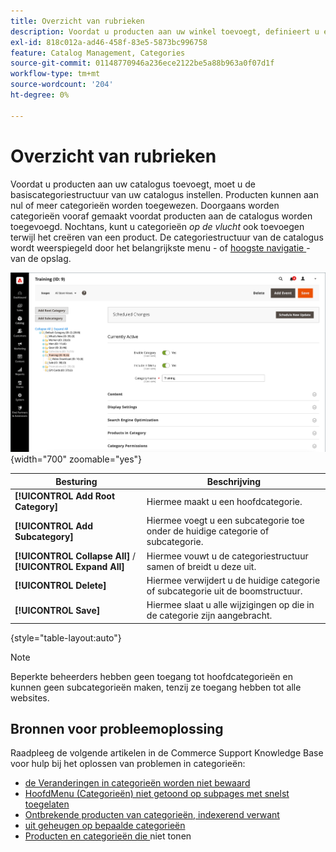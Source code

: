 ```yaml
---
title: Overzicht van rubrieken
description: Voordat u producten aan uw winkel toevoegt, definieert u eerst de basiscategoriestructuur van uw catalogus.
exl-id: 818c012a-ad46-458f-83e5-5873bc996758
feature: Catalog Management, Categories
source-git-commit: 01148770946a236ece2122be5a88b963a0f07d1f
workflow-type: tm+mt
source-wordcount: '204'
ht-degree: 0%

---
```


# Overzicht van rubrieken

Voordat u producten aan uw catalogus toevoegt, moet u de basiscategoriestructuur van uw catalogus instellen. Producten kunnen aan nul of meer categorieën worden toegewezen. Doorgaans worden categorieën vooraf gemaakt voordat producten aan de catalogus worden toegevoegd. Nochtans, kunt u categorieën _op de vlucht_ ook toevoegen terwijl het creëren van een product. De categoriestructuur van de catalogus wordt weerspiegeld door het belangrijkste menu - of [ hoogste navigatie ](navigation-top.md) - van de opslag.

![ boom van de Categorie ](./assets/category-selected.png){width="700" zoomable="yes"}

| Besturing | Beschrijving |
|--- |--- |
| **[!UICONTROL Add Root Category]** | Hiermee maakt u een hoofdcategorie. |
| **[!UICONTROL Add Subcategory]** | Hiermee voegt u een subcategorie toe onder de huidige categorie of subcategorie. |
| **[!UICONTROL Collapse All]** / **[!UICONTROL Expand All]** | Hiermee vouwt u de categoriestructuur samen of breidt u deze uit. |
| **[!UICONTROL Delete]** | Hiermee verwijdert u de huidige categorie of subcategorie uit de boomstructuur. |
| **[!UICONTROL Save]** | Hiermee slaat u alle wijzigingen op die in de categorie zijn aangebracht. |

{style="table-layout:auto"}

>[!NOTE]
>
>Beperkte beheerders hebben geen toegang tot hoofdcategorieën en kunnen geen subcategorieën maken, tenzij ze toegang hebben tot alle websites.

## Bronnen voor probleemoplossing

Raadpleeg de volgende artikelen in de Commerce Support Knowledge Base voor hulp bij het oplossen van problemen in categorieën:

- [ de Veranderingen in categorieën worden niet bewaard ](https://experienceleague.adobe.com/docs/commerce-knowledge-base/kb/troubleshooting/miscellaneous/changes-to-categories-are-not-being-saved.html)
- [ HoofdMenu (Categorieën) niet getoond op subpages met snelst toegelaten ](https://experienceleague.adobe.com/docs/commerce-knowledge-base/kb/troubleshooting/miscellaneous/main-menu-categories-not-displayed-on-subpages-with-fastly-enabled.html)
- [ Ontbrekende producten van categorieën, indexerend verwant ](https://experienceleague.adobe.com/docs/commerce-knowledge-base/kb/support-tools/patches/v1-0-6/mdva-30977-magento-patch-missing-products-from-categories-indexing-related.html)
- [ uit geheugen op bepaalde categorieën ](https://experienceleague.adobe.com/docs/commerce-knowledge-base/kb/support-tools/patches/v1-0-19/mdva-31307-magento-patch-out-of-memory-on-certain-categories.html)
- [ Producten en categorieën die ](https://experienceleague.adobe.com/docs/commerce-knowledge-base/kb/support-tools/patches/v1-0-18/mdva-34695-magento-patch-products-and-categories-not-displaying.html) niet tonen
